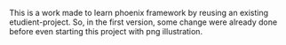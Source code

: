 

This is a work made to learn phoenix framework by reusing an existing etudient-project.
So, in the first version, some change were already done before even starting this project with png illustration.